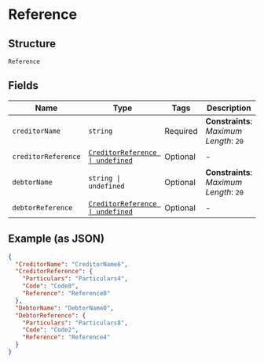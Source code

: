 
# Reference

## Structure

`Reference`

## Fields

| Name | Type | Tags | Description |
|  --- | --- | --- | --- |
| `creditorName` | `string` | Required | **Constraints**: *Maximum Length*: `20` |
| `creditorReference` | [`CreditorReference \| undefined`](../../doc/models/creditor-reference.md) | Optional | - |
| `debtorName` | `string \| undefined` | Optional | **Constraints**: *Maximum Length*: `20` |
| `debtorReference` | [`CreditorReference \| undefined`](../../doc/models/creditor-reference.md) | Optional | - |

## Example (as JSON)

```json
{
  "CreditorName": "CreditorName6",
  "CreditorReference": {
    "Particulars": "Particulars4",
    "Code": "Code8",
    "Reference": "Reference0"
  },
  "DebtorName": "DebtorName0",
  "DebtorReference": {
    "Particulars": "Particulars8",
    "Code": "Code2",
    "Reference": "Reference4"
  }
}
```

